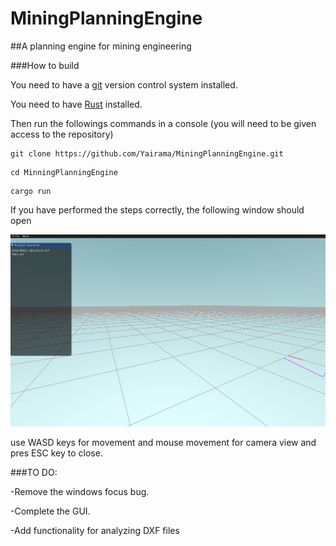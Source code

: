 # MiningPlanningEngine

##A planning engine for mining engineering

###How to build

You need to have a [git][gitLink] version control system installed.

You need to have [Rust][RustLink] installed.

[RustLink]:https://www.rust-lang.org/tools/install
[gitLink]:https://git-scm.com
Then run the followings commands in a console (you will need to be given access to the repository)
```
git clone https://github.com/Yairama/MiningPlanningEngine.git
```
```
cd MinningPlanningEngine
```
```
cargo run
```
If you have performed the steps correctly, the following window should open

![In-game screenshot](screenshots/2021-01-03.png)

use WASD keys for movement and mouse movement for camera view and pres ESC key to close.

###TO DO:

-Remove the windows focus bug.

-Complete the GUI.

-Add functionality for analyzing DXF files
